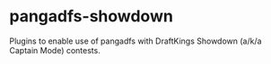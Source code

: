 # pangadfs-showdown
Plugins to enable use of pangadfs with DraftKings Showdown (a/k/a Captain Mode) contests.
